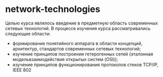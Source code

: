 # network-technologies
Целью курса являлось введение в предметную область современных сетевых технологий.
В процессе изучения курса рассматривались следующие области:
- формирование понятийного аппарата в области концепций, архитектур, стандартов современных сетевых технологий;
- изучение принципов построения гетерогенных сетей (эталонная модельвзаимодействия открытых систем (OSI));
- изучение принципов функционирования протоколов стеков TCP/IP, IEEE 802
